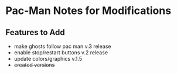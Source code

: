 # Pac-Man Notes for Modifications


## Features to Add
- make ghosts follow pac man    v.3 release
- enable stop/restart buttons   v.2 release
- update colors/graphics        v.1.5
- ~~created versions~~            

